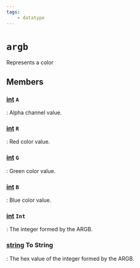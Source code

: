 ```yaml
---
tags:
    - datatype
---
```

# `argb`

Represents a color

## Members

### [int][int] `A`

:   Alpha channel value.

### [int][int] `R`

:   Red color value.

### [int][int] `G`

:   Green color value.

### [int][int] `B`

:   Blue color value.

### [int][int] `Int`

:   The integer formed by the ARGB.

### [string][string] To String

:   The hex value of the integer formed by the ARGB.

[int]: datatype-int.md
[string]: datatype-string.md
